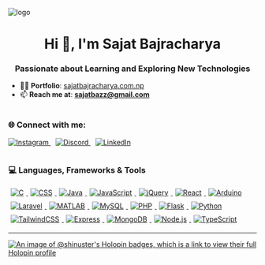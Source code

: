 ![logo](https://user-images.githubusercontent.com/95478989/198955082-6e78ebb5-e1e4-49f9-8d32-6e5af3984dcd.gif)

<h1 align="center">Hi 👋, I'm Sajat Bajracharya</h1>
<h3 align="center">Passionate about Learning and Exploring New Technologies</h3>



- 👨‍💻 **Portfolio**: [sajatbajracharya.com.np](http://sajatbajracharya.com.np)
- 📫 **Reach me at**: **sajatbazz@gmail.com**



<div style="display: flex; justify-content: space-between; align-items: center;">
  <div>
    <h3>🌐 Connect with me:</h3>
    <p>
      <a href="https://instagram.com/sajat_bajrac" target="blank" style="margin-right: 10px;">
        <img src="https://skillicons.dev/icons?i=instagram" alt="Instagram"/>
      </a>
      <a href="https://discord.gg/shinu_3414" target="blank" style="margin-right: 10px;">
        <img src="https://skillicons.dev/icons?i=discord" alt="Discord"/>
      </a>
      <a href="https://linkedin.com/in/sajat-bajracharya-3b8568229" target="blank">
        <img src="https://skillicons.dev/icons?i=linkedin" alt="LinkedIn"/>
      </a>
    </p>
  </div>

</div>







<h3 align="left">💻 Languages, Frameworks & Tools</h3>
<p align="left">
  <a href="https://www.cprogramming.com/" target="_blank" rel="noreferrer">
    <img src="https://skillicons.dev/icons?i=c" alt="C" style="margin: 5px;"/>
  </a>
  <a href="https://www.w3schools.com/css/" target="_blank" rel="noreferrer">
    <img src="https://skillicons.dev/icons?i=css" alt="CSS" style="margin: 5px;"/>
  </a>
  <a href="https://www.java.com" target="_blank" rel="noreferrer">
    <img src="https://skillicons.dev/icons?i=java" alt="Java" style="margin: 5px;"/>
  </a>
  <a href="https://developer.mozilla.org/en-US/docs/Web/JavaScript" target="_blank" rel="noreferrer">
    <img src="https://skillicons.dev/icons?i=js" alt="JavaScript" style="margin: 5px;"/>
  </a>
  <a href="https://jquery.com/" target="_blank" rel="noreferrer">
    <img src="https://skillicons.dev/icons?i=jquery" alt="jQuery" style="margin: 5px;"/>
  </a>
  <a href="https://reactjs.org/" target="_blank" rel="noreferrer">
    <img src="https://skillicons.dev/icons?i=react" alt="React" style="margin: 5px;"/>
  </a>
  <a href="https://www.arduino.cc/" target="_blank" rel="noreferrer">
    <img src="https://skillicons.dev/icons?i=arduino" alt="Arduino" style="margin: 5px;"/>
  </a>
  <a href="https://laravel.com/" target="_blank" rel="noreferrer">
    <img src="https://skillicons.dev/icons?i=laravel" alt="Laravel" style="margin: 5px;"/>
  </a>
  <a href="https://www.mathworks.com/" target="_blank" rel="noreferrer">
    <img src="https://skillicons.dev/icons?i=matlab" alt="MATLAB" style="margin: 5px;"/>
  </a>
  <a href="https://www.mysql.com/" target="_blank" rel="noreferrer">
    <img src="https://skillicons.dev/icons?i=mysql" alt="MySQL" style="margin: 5px;"/>
  </a>
  <a href="https://www.php.net" target="_blank" rel="noreferrer">
    <img src="https://skillicons.dev/icons?i=php" alt="PHP" style="margin: 5px;"/>
  </a>
  <a href="https://flask.palletsprojects.com/" target="_blank" rel="noreferrer">
    <img src="https://skillicons.dev/icons?i=flask" alt="Flask" style="margin: 5px;"/>
  </a>
  <a href="https://www.python.org" target="_blank" rel="noreferrer">
    <img src="https://skillicons.dev/icons?i=python" alt="Python" style="margin: 5px;"/>
  </a>
  <a href="https://tailwindcss.com/" target="_blank" rel="noreferrer">
    <img src="https://skillicons.dev/icons?i=tailwind" alt="TailwindCSS" style="margin: 5px;"/>
  </a>
  <a href="https://expressjs.com" target="_blank" rel="noreferrer">
    <img src="https://skillicons.dev/icons?i=express" alt="Express" style="margin: 5px;"/>
  </a>
  <a href="https://www.mongodb.com/" target="_blank" rel="noreferrer">
    <img src="https://skillicons.dev/icons?i=mongodb" alt="MongoDB" style="margin: 5px;"/>
  </a>
  <a href="https://nodejs.org" target="_blank" rel="noreferrer">
    <img src="https://skillicons.dev/icons?i=nodejs" alt="Node.js" style="margin: 5px;"/>
  </a>
  <a href="https://www.typescriptlang.org/" target="_blank" rel="noreferrer">
    <img src="https://skillicons.dev/icons?i=typescript" alt="TypeScript" style="margin: 5px;"/>
  </a>
</p>

---

[![An image of @shinuster's Holopin badges, which is a link to view their full Holopin profile](https://holopin.me/shinuster)](https://holopin.io/@shinuster)
